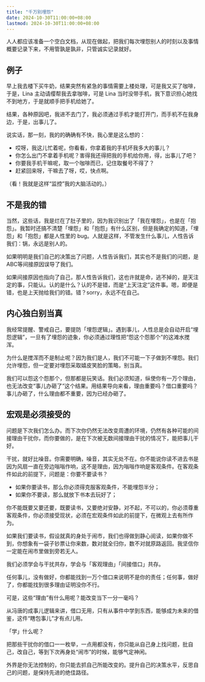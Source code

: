 ```yaml
---
title: "千万别埋怨"
date: 2024-10-30T11:00:00+08:00
lastmod: 2024-10-30T11:00:00+08:00
---
```


人人都应该准备一个空白文档，从现在做起，把我们每次埋怨别人的时刻以及事情概要记录下来，不用管孰是孰非，只管诚实记录就好。

<!--more-->

## 例子

早上我去楼下买牛奶，结果突然有紧急的事情需要上楼处理，可是我又买了咖啡，于是，Lina 主动请缨帮我去拿咖啡，可是  Lina 当时没带手机，我下意识担心她找不到地方，于是就顺手把手机给她了。

结果，各种原因吧，我进不去门了，我必须通过手机才能打开门，而手机不在我身边，于是，出事儿了。

说实话，那一刻，我的的确确有不快，我心里是这么想的：

- 哎呀，我这儿忙着呢，你看看，你拿着我的手机坏我多大的事儿？
- 你怎么出门不拿着手机呢？害得我还得把我的手机给你用，得，出事儿了吧？
- 你要我手机干嘛呢，取一个咖啡而已，记住取餐号不得了？
- 赶紧回来呀，干嘛去了呀，哎，快点啊。

（看！我就是这样“监控”我的大脑活动的。）

## 不是我的错

当然，这些话，我是烂在了肚子里的，因为我识别出了「我在埋怨」，也是在「抱怨」。我暂时还搞不清楚「埋怨」和「抱怨」有什么区别，但是我确定的知道，「埋怨」和「抱怨」都是人性里的 bug。人就是这样，不管发生什么事儿，人性告诉我们：锅，永远是别人的。

如果明明是我们自己的决策出了问题，人性告诉我们，其实也不是我们的问题，是ABC等间接原因误导了我们。

如果间接原因也指向了自己，那人性告诉我们，这也许就是命，逃不掉的，是天注定的事，只能认。认的是什么？认的不是错，而是“上天注定”这件事。嗯，即便是错，也是上天抛给我们的错。错？sorry，永远不在自己。

## 内心独白别当真

我经常提醒、警戒自己，要提防「埋怨逻辑」。遇到事儿，人性总是会自动开启“埋怨逻辑”，一旦有了埋怨的迹象，你必须通过理性把“怨这个怨那个”的这滩水搅浑。

为什么是搅浑而不是制止呢？因为我们是人，我们不可能一下子做到不埋怨。我们允许埋怨，但一定要对埋怨采取嬉皮笑脸的策略，别当真。

我们可以怨这个怨那个，但那都是玩笑话。我们必须知道，纵使你有一万个理由，也无法改变“事儿办砸了”这个结果。用结果导向来看，理由重要吗？借口重要吗？事儿办砸了，什么理由都不重要，因为已经办砸了。

## 宏观是必须接受的

问题是下次我们怎么办。而下次你仍然无法改变周遭的环境，仍然有各种可能的间接理由干扰你，而你要做的，是在下次被无数间接理由干扰的情况下，能把事儿干好。

干扰，就好比噪音。你需要明确，噪音，其实无处不在。你不能说你读不进去书是因为风扇一直在旁边嗡嗡作响，这不是理由，因为嗡嗡作响是客观条件。在客观条件如此的前提下，问题是：你要不要读书？

- 如果你要读书，那么你必须得克服客观条件，不能埋怨半分；
- 如果你不要读，那么就放下书本去玩好了；

你不能既要又要还要，既要读书，又要绝对安静，对不起，不可以的，你必须尊重客观条件，你必须接受现状，必须在宏观条件如此的前提下，在微观上去有所作为。

如果我们要读书，假设就真的身处于闹市，我们也得做到静心阅读，如果你做不到，你想象有一袋子钞票让你来数，数对就全归你，数不对就原路返回。我坚信你一定能在闹市里做到旁若无人。

我们必须学会与干扰共存，学会与「客观理由」「间接借口」共存。

任何事儿，没有做好，你都能找到一万个借口来说明不是你的责任；任何事，做好了，你都能找到很多理由证明没你不行。

可是，这些“理由”有什么用呢？能改变当下一分一毫吗？

从冯唐的成事儿逻辑来讲，借口无用，只有从事件中学到东西，能够成为未来的借鉴，这件“瞎包事儿”才有点儿用。

「学」什么呢？

把那些干扰你的借口一一枚举，一点用都没有，你只能从自己身上找问题，批自己，改自己，等到下次再身处“闹市”的时候，能够气定神闲。

外界是你无法控制的，你只能去抓自己所能改变的。提升自己的决策水平，反思自己的问题，是保持先进的绝佳路径。